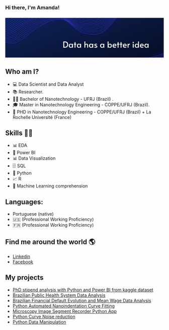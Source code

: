 ### Hi there, I'm Amanda! 



###  
![GitHub Logo](cover.jpeg)

## Who am I?

* 💻 Data Scientist and Data Analyst
* 📚 Researcher.
* 👩‍🎓 Bachelor of Nanotechnology - UFRJ (Brazil) .
* 🎓 Master in Nanotechnology Engineering - COPPE/UFRJ (Brazil).
* 🍾 PHD in Nanotechnology Engineering - COPPE/UFRJ (Brazil) + La Rochelle Université (France)

## Skills 👩‍💻

* 📊 EDA
* 🧮 Power BI
* 📊 Data Visualization
* 🗄 SQL
* 🐍 Python 
* 📈 R 
* 🔮 Machine Learning comprehension


## Languages:
* Portuguese (native)
* :us: (Professional Working Proficiency)
* :fr: (Professional Working Proficiency)

## Find me around the world :earth_americas:

*  [Linkedin]( https://www.linkedin.com/in/ventura-amanda/)
*  [Facebook]( https://www.facebook.com/profile.php?id=100014611840558)



## **My projects**
* [PhD stipend analysis with Python and Power BI from kaggle dataset](https://github.com/amandaventurac/PhD_salaries)
* [Brazilian Public Health System Data Analysis](https://github.com/amandaventurac/DataScience_Python_R_Brazilian_Health_System)
* [Brazilian Financial Default Evolution and Mean Wage Data Analysis](https://github.com/amandaventurac/brazilian_financial_default_Python_R)
* [Python Automated Nanoindentation Curve Fitting](https://github.com/amandaventurac/Python-Curve-Fitting)
* [Microscopy Image Segment Recorder Python App](https://github.com/amandaventurac/Segmentation_Python_App)
* [Python Curve Noise reduction](https://github.com/amandaventurac/Python_Curve_Noise_reduction)
* [Python Data Manipulation](https://github.com/amandaventurac/python_data_manipulation)
